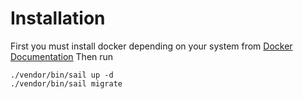 # Installation
First you must install docker depending on your system from [Docker Documentation](https://docs.docker.com/engine/install/)
Then run
```
./vendor/bin/sail up -d
./vendor/bin/sail migrate
```

